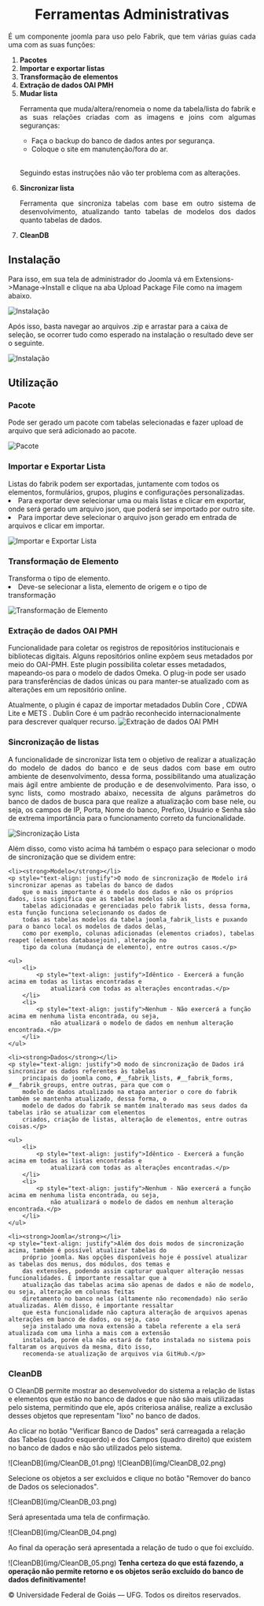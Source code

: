 <h1 style="text-align: center"> Ferramentas Administrativas </h1>
<p style="text-align: justify">
    É um componente joomla para uso pelo Fabrik, que tem várias guias cada uma com as suas funções:
</p>
<ol>
    <li><strong>Pacotes</strong></li>
    <li><strong>Importar e exportar listas</strong></li>
    <li><strong>Transformação de elementos</strong></li>
    <li><strong>Extração de dados OAI PMH</strong></li>
    <li><strong>Mudar lista</strong></li>
    <p style="text-align: justify">
        Ferramenta que muda/altera/renomeia o nome da tabela/lista do fabrik e as suas relações criadas
        com as imagens e joins com algumas seguranças:
    </p>
    <ul>
        <li>Faça o backup do banco de dados antes por segurança.</li>
        <li>Coloque o site em manutenção/fora do ar.</li>
    </ul><br />
    <p style="text-align: justify">
        Seguindo estas instruções não vão ter problema com as alterações.
    </p>
    <li><strong>Sincronizar lista</strong></li>
    <p style="text-align: justify">
        Ferramenta que sincroniza tabelas com base em outro sistema de desenvolvimento, atualizando tanto tabelas de
        modelos dos dados quanto tabelas de dados.
    </p>
    <li><strong>CleanDB</strong></li>
</ol>

<h2>Instalação</h2>
<p>Para isso, em sua tela de administrador do Joomla vá em Extensions->Manage->Install e clique na aba Upload Package
    File como na imagem abaixo.</p>

![Instalação](img/1.png)

Após isso, basta navegar ao arquivos .zip e arrastar para a caixa de seleção, se ocorrer tudo como esperado na
instalação o resultado deve ser o seguinte.

![Instalação](img/2.png)

<h2>Utilização</h2>

<h3>Pacote</h3>
Pode ser gerado um pacote com tabelas selecionadas e fazer upload de arquivo que será adicionado ao pacote.

![Pacote](img/3.png)

<h3>Importar e Exportar Lista</h3>
Listas do fabrik podem ser exportadas, juntamente com todos os elementos, formulários, grupos, plugins e configurações
personalizadas.
<li>Para exportar deve selecionar uma ou mais listas e clicar em exportar, onde será gerado um arquivo json, que poderá
    ser importado por outro site.</li>
<li>Para importar deve selecionar o arquivo json gerado em entrada de arquivos e clicar em importar.</li>

![Importar e Exportar Lista](img/4.png)

<h3>Transformação de Elemento</h3>
Transforma o tipo de elemento.

<li>Deve-se selecionar a lista, elemento de origem e o tipo de transformação</li>

![Transformação de Elemento](img/5.png)

<h3>Extração de dados OAI PMH</h3>
Funcionalidade para coletar os registros de repositórios institucionais e bibliotecas digitais.
Alguns repositórios online expõem seus metadados por meio do OAI-PMH. Este plugin possibilita coletar esses metadados,
mapeando-os para o modelo de dados Omeka. O plug-in pode ser usado para transferências de dados únicas ou para manter-se
atualizado com as alterações em um repositório online.

Atualmente, o plugin é capaz de importar metadados Dublin Core , CDWA Lite e METS . Dublin Core é um padrão reconhecido
internacionalmente para descrever qualquer recurso.
![Extração de dados OAI PMH](img/6.png)

<h3>Sincronização de listas</h3>

<p style="text-align: justify">A funcionalidade de sincronizar lista tem o objetivo de realizar a atualização do modelo
    de dados do banco e de seus dados com base em outro ambiente de desenvolvimento, dessa forma, possibilitando uma
    atualização mais ágil entre ambiente de produção e de desenvolvimento. Para isso, o sync lists, como mostrado
    abaixo, necessita de alguns parâmetros do banco de dados de busca para que realize a atualização com base nele, ou
    seja, os campos de IP, Porta, Nome do banco, Prefixo, Usuário e Senha são de extrema importância para o
    funcionamento correto da funcionalidade.</p>

![Sincronização Lista](img/7.png)

<p style="text-align: justify">Além disso, como visto acima há também o espaço para selecionar o modo de sincronização
    que se dividem entre:</p>


    <li><strong>Modelo</strong></li>
    <p style="text-align: justify">O modo de sincronização de Modelo irá sincronizar apenas as tabelas do banco de dados
        que o mais importante é o modelo dos dados e não os próprios dados, isso significa que as tabelas modelos são as
        tabelas adicionadas e gerenciadas pelo fabrik lists, dessa forma, esta função funciona selecionando os dados de
        todas as tabelas modelos da tabela joomla_fabrik_lists e puxando para o banco local os modelos de dados delas,
        como por exemplo, colunas adicionadas (elementos criados), tabelas reapet (elementos databasejoin), alteração no
        tipo da coluna (mudança de elemento), entre outros casos.</p>

    <ul>
        <li>
            <p style="text-align: justify">Idêntico - Exercerá a função acima em todas as listas encontradas e
                atualizará com todas as alterações encontradas.</p>
        </li>
        <li>
            <p style="text-align: justify">Nenhum - Não exercerá a função acima em nenhuma lista encontrada, ou seja,
                não atualizará o modelo de dados em nenhum alteração encontrada.</p>
        </li>
    </ul>

    <li><strong>Dados</strong></li>
    <p style="text-align: justify">O modo de sincronização de Dados irá sincronizar os dados referentes às tabelas
        principais do joomla como, #__fabrik_lists, #__fabrik_forms, #__fabrik_groups, entre outras, para que com o
        modelo de dados atualizado na etapa anterior o core do fabrik também se mantenha atualizado, dessa forma, o
        modelo de dados do fabrik se mantém inalterado mas seus dados da tabelas irão se atualizar com elementos
        criados, criação de listas, alteração de elementos, entre outras coisas.</p>

    <ul>
        <li>
            <p style="text-align: justify">Idêntico - Exercerá a função acima em todas as listas encontradas e
                atualizará com todas as alterações encontradas.</p>
        </li>
        <li>
            <p style="text-align: justify">Nenhum - Não exercerá a função acima em nenhuma lista encontrada, ou seja,
                não atualizará o modelo de dados em nenhum alteração encontrada.</p>
        </li>
    </ul>

    <li><strong>Joomla</strong></li>
    <p style="text-align: justify">Além dos dois modos de sincronização acima, também é possível atualizar tabelas do
        próprio joomla. Nas opções disponíveis hoje é possível atualizar as tabelas dos menus, dos módulos, dos temas e
        das extensões, podendo assim capturar qualquer alteração nessas funcionalidades. É importante ressaltar que a
        atualização das tabelas acima são apenas de dados e não de modelo, ou seja, alteração em colunas feitas
        diretamento no banco nelas (altamente não recomendado) não serão atualizadas. Além disso, é importante ressaltar
        que esta funcionalidade não captura alteração de arquivos apenas alterações em banco de dados, ou seja, caso
        seja instalado uma nova extensão a tabela referente a ela será atualizada com uma linha a mais com a extensão
        instalada, porém ela não estará de fato instalada no sistema pois faltaram os arquivos da mesma, dito isso,
        recomenda-se atualização de arquivos via GitHub.</p>


<h3>CleanDB</h3>
<p>O CleanDB permite mostrar ao desenvolvedor do sistema a relação de listas e elementos que estão no banco de dados e que não são mais utilizadas pelo sistema, 
permitindo que ele, após criteriosa análise, realize a exclusão desses objetos que representam "lixo" no banco de dados.</p>

<p>Ao clicar no botão "Verificar Banco de Dados" será carreagada a relação das Tabelas (quadro esquerdo) e dos Campos (quadro direito) que existem no banco de dados e não são utilizados pelo sistema.</p>
    ![CleanDB](img/CleanDB_01.png)
    ![CleanDB](img/CleanDB_02.png)
<p>Selecione os objetos a ser excluidos e clique no botão "Remover do banco de Dados os selecionados".</p>
    ![CleanDB](img/CleanDB_03.png)
<p>Será apresentada uma tela de confirmação.</p>
    ![CleanDB](img/CleanDB_04.png)
<p>Ao final da operação será apresentada a relação de tudo o que foi excluído.</p>
    ![CleanDB](img/CleanDB_05.png)
<b>Tenha certeza do que está fazendo, a operação não permite retorno e os objetos serão excluído do banco de dados definitivamente!</b>
    



<p style="text-align: justify">
    © Universidade Federal de Goiás — UFG. Todos os direitos reservados.
</p>